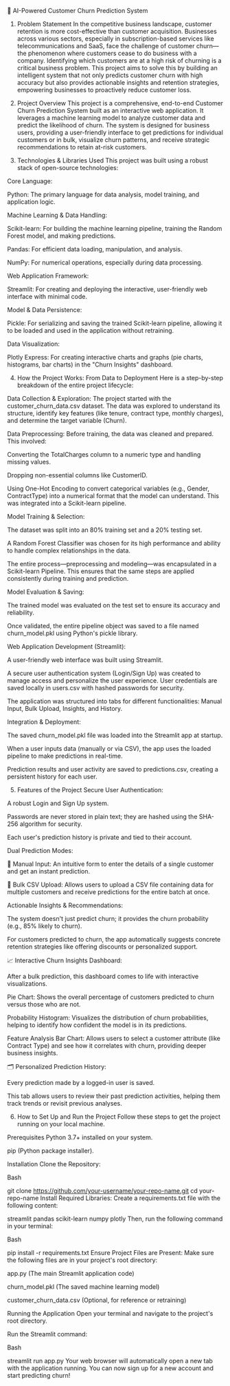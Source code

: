 🔮 AI-Powered Customer Churn Prediction System
1. Problem Statement
In the competitive business landscape, customer retention is more cost-effective than customer acquisition. Businesses across various sectors, especially in subscription-based services like telecommunications and SaaS, face the challenge of customer churn—the phenomenon where customers cease to do business with a company. Identifying which customers are at a high risk of churning is a critical business problem. This project aims to solve this by building an intelligent system that not only predicts customer churn with high accuracy but also provides actionable insights and retention strategies, empowering businesses to proactively reduce customer loss.

2. Project Overview
This project is a comprehensive, end-to-end Customer Churn Prediction System built as an interactive web application. It leverages a machine learning model to analyze customer data and predict the likelihood of churn. The system is designed for business users, providing a user-friendly interface to get predictions for individual customers or in bulk, visualize churn patterns, and receive strategic recommendations to retain at-risk customers.

3. Technologies & Libraries Used
This project was built using a robust stack of open-source technologies:

Core Language:

Python: The primary language for data analysis, model training, and application logic.

Machine Learning & Data Handling:

Scikit-learn: For building the machine learning pipeline, training the Random Forest model, and making predictions.

Pandas: For efficient data loading, manipulation, and analysis.

NumPy: For numerical operations, especially during data processing.

Web Application Framework:

Streamlit: For creating and deploying the interactive, user-friendly web interface with minimal code.

Model & Data Persistence:

Pickle: For serializing and saving the trained Scikit-learn pipeline, allowing it to be loaded and used in the application without retraining.

Data Visualization:

Plotly Express: For creating interactive charts and graphs (pie charts, histograms, bar charts) in the "Churn Insights" dashboard.

4. How the Project Works: From Data to Deployment
Here is a step-by-step breakdown of the entire project lifecycle:

Data Collection & Exploration: The project started with the customer_churn_data.csv dataset. The data was explored to understand its structure, identify key features (like tenure, contract type, monthly charges), and determine the target variable (Churn).

Data Preprocessing: Before training, the data was cleaned and prepared. This involved:

Converting the TotalCharges column to a numeric type and handling missing values.

Dropping non-essential columns like CustomerID.

Using One-Hot Encoding to convert categorical variables (e.g., Gender, ContractType) into a numerical format that the model can understand. This was integrated into a Scikit-learn pipeline.

Model Training & Selection:

The dataset was split into an 80% training set and a 20% testing set.

A Random Forest Classifier was chosen for its high performance and ability to handle complex relationships in the data.

The entire process—preprocessing and modeling—was encapsulated in a Scikit-learn Pipeline. This ensures that the same steps are applied consistently during training and prediction.

Model Evaluation & Saving:

The trained model was evaluated on the test set to ensure its accuracy and reliability.

Once validated, the entire pipeline object was saved to a file named churn_model.pkl using Python's pickle library.

Web Application Development (Streamlit):

A user-friendly web interface was built using Streamlit.

A secure user authentication system (Login/Sign Up) was created to manage access and personalize the user experience. User credentials are saved locally in users.csv with hashed passwords for security.

The application was structured into tabs for different functionalities: Manual Input, Bulk Upload, Insights, and History.

Integration & Deployment:

The saved churn_model.pkl file was loaded into the Streamlit app at startup.

When a user inputs data (manually or via CSV), the app uses the loaded pipeline to make predictions in real-time.

Prediction results and user activity are saved to predictions.csv, creating a persistent history for each user.

5. Features of the Project
Secure User Authentication:

A robust Login and Sign Up system.

Passwords are never stored in plain text; they are hashed using the SHA-256 algorithm for security.

Each user's prediction history is private and tied to their account.

Dual Prediction Modes:

📝 Manual Input: An intuitive form to enter the details of a single customer and get an instant prediction.

📂 Bulk CSV Upload: Allows users to upload a CSV file containing data for multiple customers and receive predictions for the entire batch at once.

Actionable Insights & Recommendations:

The system doesn't just predict churn; it provides the churn probability (e.g., 85% likely to churn).

For customers predicted to churn, the app automatically suggests concrete retention strategies like offering discounts or personalized support.

📈 Interactive Churn Insights Dashboard:

After a bulk prediction, this dashboard comes to life with interactive visualizations.

Pie Chart: Shows the overall percentage of customers predicted to churn versus those who are not.

Probability Histogram: Visualizes the distribution of churn probabilities, helping to identify how confident the model is in its predictions.

Feature Analysis Bar Chart: Allows users to select a customer attribute (like Contract Type) and see how it correlates with churn, providing deeper business insights.

🗂 Personalized Prediction History:

Every prediction made by a logged-in user is saved.

This tab allows users to review their past prediction activities, helping them track trends or revisit previous analyses.

6. How to Set Up and Run the Project
Follow these steps to get the project running on your local machine.

Prerequisites
Python 3.7+ installed on your system.

pip (Python package installer).

Installation
Clone the Repository:

Bash

git clone https://github.com/your-username/your-repo-name.git
cd your-repo-name
Install Required Libraries:
Create a requirements.txt file with the following content:

streamlit
pandas
scikit-learn
numpy
plotly
Then, run the following command in your terminal:

Bash

pip install -r requirements.txt
Ensure Project Files are Present:
Make sure the following files are in your project's root directory:

app.py (The main Streamlit application code)

churn_model.pkl (The saved machine learning model)

customer_churn_data.csv (Optional, for reference or retraining)

Running the Application
Open your terminal and navigate to the project's root directory.

Run the Streamlit command:

Bash

streamlit run app.py
Your web browser will automatically open a new tab with the application running. You can now sign up for a new account and start predicting churn!